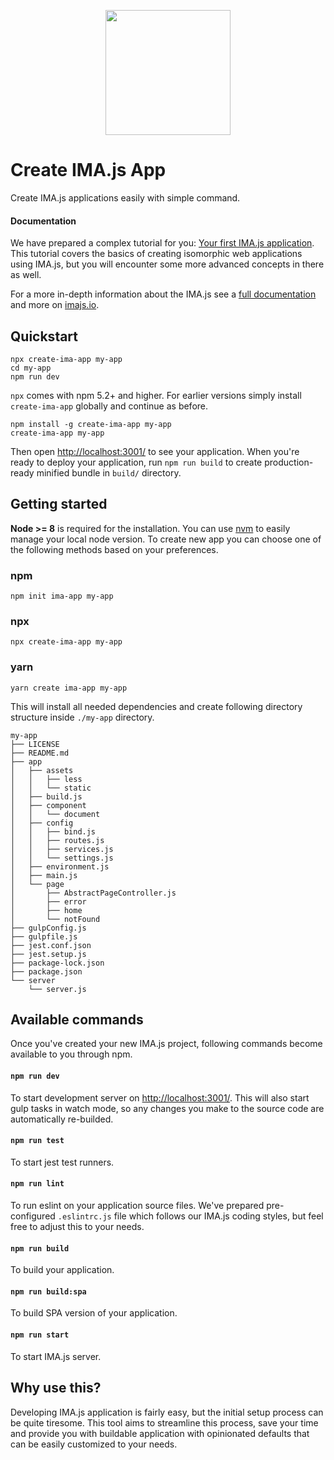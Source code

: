 <p align="center">
  <img height="200" src="https://imajs.io/img/imajs-logo.png">
</p>

# Create IMA.js App
Create IMA.js applications easily with simple command.

#### Documentation

We have prepared a complex tutorial for you:
[Your first IMA.js application](https://imajs.io/tutorial/introduction).
This tutorial covers the basics of creating isomorphic web applications using
IMA.js, but you will encounter some more advanced concepts in there as well.

For a more in-depth information about the IMA.js see a [full documentation](https://imajs.io/docs) and more on [imajs.io](https://imajs.io/docs).

## Quickstart
```shell
npx create-ima-app my-app
cd my-app
npm run dev
```
`npx` comes with npm 5.2+ and higher. For earlier versions simply install `create-ima-app` globally and continue as before.
```shell
npm install -g create-ima-app my-app
create-ima-app my-app
```
Then open [http://localhost:3001/](http://localhost:3001/) to see your application. When you're ready to deploy your application, run `npm run build` to create production-ready minified bundle in `build/` directory.

## Getting started
**Node >= 8** is required for the installation. You can use [nvm](https://github.com/nvm-sh/nvm) to easily manage your local node version. To create new app you can choose one of the following methods based on your preferences.

### npm
```shell 
npm init ima-app my-app
```
### npx
```shell 
npx create-ima-app my-app
```
### yarn
```shell 
yarn create ima-app my-app
```

This will install all needed dependencies and create following directory structure inside `./my-app` directory.
```
my-app
├── LICENSE
├── README.md
├── app
│   ├── assets
│   │   ├── less
│   │   └── static
│   ├── build.js
│   ├── component
│   │   └── document
│   ├── config
│   │   ├── bind.js
│   │   ├── routes.js
│   │   ├── services.js
│   │   └── settings.js
│   ├── environment.js
│   ├── main.js
│   └── page
│       ├── AbstractPageController.js
│       ├── error
│       ├── home
│       └── notFound
├── gulpConfig.js
├── gulpfile.js
├── jest.conf.json
├── jest.setup.js
├── package-lock.json
├── package.json
└── server
    └── server.js
```

## Available commands
Once you've created your new IMA.js project, following commands become available to you through npm.

#### `npm run dev`
To start development server on [http://localhost:3001/](http://localhost:3001/). This will also start gulp tasks in watch mode, so any changes you make to the source code are automatically re-builded.

#### `npm run test`
To start jest test runners.

#### `npm run lint`
To run eslint on your application source files. We've prepared pre-configured `.eslintrc.js` file which follows our IMA.js coding styles, but feel free to adjust this to your needs.

#### `npm run build`
To build your application.

#### `npm run build:spa`
To build SPA version of your application.

#### `npm run start`
To start IMA.js server.

## Why use this?
Developing IMA.js application is fairly easy, but the initial setup process can be quite tiresome. This tool aims to streamline this process, save your time and provide you with buildable application with opinionated defaults that can be easily customized to your needs.
